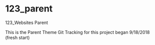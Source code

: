 # 123_parent
123_Websites Parent

This is the Parent Theme
Git Tracking for this project began 9/18/2018 (fresh start)
